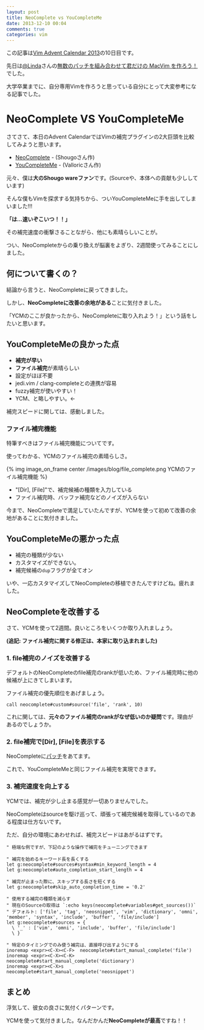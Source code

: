 ```yaml
---
layout: post
title: NeoComplete vs YouCompleteMe
date: 2013-12-10 00:04
comments: true
categories: vim
---
```


この記事は[Vim Advent Calendar 2013](https://atnd.org/events/45072)の10日目です。

先日は[@Linda](https://twitter.com/Linda_pp)さんの[無数のパッチを組み合わせて君だけの MacVim を作ろう！](http://rhysd.hatenablog.com/entry/2013/12/09/001219)でした。

大学卒業までに、自分専用Vimを作ろうと思っている自分にとって大変参考になる記事でした。

# NeoComplete VS YouCompleteMe

さてさて、本日のAdvent CalendarではVimの補完プラグインの2大巨頭を比較してみようと思います。

<!-- more -->

- [NeoComplete](https://github.com/Shougo/neocomplete.vim) - (Shougoさん作)
- [YouCompleteMe](https://github.com/Valloric/YouCompleteMe) - (Valloricさん作)

元々、僕は**大のShougo wareファン**です。(Sourceや、本体への貢献も少ししています)

そんな僕もVimを探求する気持ちから、ついYouCompleteMeに手を出してしまいました!!!


**「は...速いぞこいつ！！」**

その補完速度の衝撃さることながら、他にも素晴らしいことが。

つい、NeoCompleteからの乗り換えが脳裏をよぎり、2週間使ってみることにしました。

## 何について書くの？

結論から言うと、NeoCompleteに戻ってきました。

しかし、**NeoCompleteに改善の余地がある**ことに気付きました。

「YCMのここが良かったから、NeoCompleteに取り入れよう！」という話をしたいと思います。

## YouCompleteMeの良かった点

- **補完が早い**
- **ファイル補完**が素晴らしい
- 設定がほぼ不要
- jedi.vim / clang-completeとの連携が容易
- fuzzy補完が使いやすい！
- YCM、と略しやすい。←

補完スピードに関しては、感動しました。

### ファイル補完機能

特筆すべきはファイル補完機能についてです。

使ってわかる、YCMのファイル補完の素晴らしさ。

{% img image_on_frame center /images/blog/file_complete.png YCMのファイル補完機能 %}

- "[Dir], [File]"で、補完候補の種類を入力している
- ファイル補完時、バッファ補完などのノイズが入らない

今まで、NeoCompleteで満足していたんですが、YCMを使って初めて改善の余地があることに気付きました。

## YouCompleteMeの悪かった点

- 補完の種類が少ない
- カスタマイズができない。
- 補完候補の`dup`フラグが全てオン

いや、一応カスタマイズしてNeoCompleteの移植できたんですけどね。疲れました。

## NeoCompleteを改善する

さて、YCMを使って2週間。良いところをいくつか取り入れましょう。

**(追記: ファイル補完に関する修正は、本家に取り込まれました)**

### 1. file補完のノイズを改善する

デフォルトのNeoCompleteのfile補完のrankが低いため、ファイル補完時に他の候補が上にきてしまいます。

ファイル補完の優先順位をあげましょう。

```vim
call neocomplete#custom#source('file', 'rank', 10)
```

これに関しては、**元々のファイル補完のrankがなぜ低いのか疑問**です。理由があるのでしょうか。

### 2. file補完で[Dir], [File]を表示する

NeoCompleteに[パッチ](https://gist.github.com/qickstarter/7872458)をあてます。

これで、YouCompleteMeと同じファイル補完を実現できます。

### 3. 補完速度を向上する

YCMでは、補完が少し止まる感覚が一切ありませんでした。

NeoCompleteはsourceを駆け巡って、頑張って補完候補を取得しているのである程度は仕方ないです。

ただ、自分の環境にあわせれば、補完スピードはあがるはずです。

```vim
" 極端な例ですが、下記のような操作で補完をチューニングできます

" 補完を始めるキーワード長を長くする
let g:neocomplete#sources#syntax#min_keyword_length = 4
let g:neocomplete#auto_completion_start_length = 4

" 補完が止まった際に、スキップする長さを短くする
let g:neocomplete#skip_auto_completion_time = '0.2'

" 使用する補完の種類を減らす
" 現在のSourceの取得は `:echo keys(neocomplete#variables#get_sources())`
" デフォルト: ['file', 'tag', 'neosnippet', 'vim', 'dictionary', 'omni', 'member', 'syntax', 'include', 'buffer', 'file/include']
let g:neocomplete#sources = {
  \ '_' : ['vim', 'omni', 'include', 'buffer', 'file/include']
  \ }

" 特定のタイミングでのみ使う補完は、直接呼び出すようにする
inoremap <expr><C-X><C-F>  neocomplete#start_manual_complete('file')
inoremap <expr><C-X><C-K>  neocomplete#start_manual_complete('dictionary')
inoremap <expr><C-X>s      neocomplete#start_manual_complete('neosnippet')
```

## まとめ

浮気して、彼女の良さに気付くパターンです。

YCMを使って気付きました。なんだかんだ**NeoCompleteが最高**ですね！！
